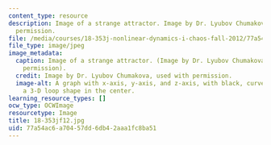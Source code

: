 ```yaml
---
content_type: resource
description: Image of a strange attractor. Image by Dr. Lyubov Chumakova, used with
  permission.
file: /media/courses/18-353j-nonlinear-dynamics-i-chaos-fall-2012/77a54ac6a70457dd6db42aaa1fc8ba51_18-353jf12.jpg
file_type: image/jpeg
image_metadata:
  caption: Image of a strange attractor. (Image by Dr. Lyubov Chumakova, used with
    permission).
  credit: Image by Dr. Lyubov Chumakova, used with permission.
  image-alt: A graph with x-axis, y-axis, and z-axis, with black, curved lines forming
    a 3-D loop shape in the center.
learning_resource_types: []
ocw_type: OCWImage
resourcetype: Image
title: 18-353jf12.jpg
uid: 77a54ac6-a704-57dd-6db4-2aaa1fc8ba51
---
```


